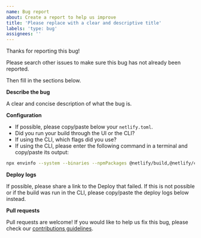 ```yaml
---
name: Bug report
about: Create a report to help us improve
title: 'Please replace with a clear and descriptive title'
labels: 'type: bug'
assignees: ''
---
```


Thanks for reporting this bug!

Please search other issues to make sure this bug has not already been reported.

Then fill in the sections below.

**Describe the bug**

A clear and concise description of what the bug is.

**Configuration**

- If possible, please copy/paste below your `netlify.toml`.
- Did you run your build through the UI or the CLI?
- If using the CLI, which flags did you use?
- If using the CLI, please enter the following command in a terminal and copy/paste its output:

```bash
npx envinfo --system --binaries --npmPackages @netlify/build,@netlify/config,@netlify/git-utils,@netlify/cache-utils,@netlify/functions-utils,@netlify/run-utils,netlify-cli
```

**Deploy logs**

If possible, please share a link to the Deploy that failed. If this is not possible or if the build was run in the CLI,
please copy/paste the deploy logs below instead.

**Pull requests**

Pull requests are welcome! If you would like to help us fix this bug, please check our
[contributions guidelines](../blob/master/CONTRIBUTING.md).
